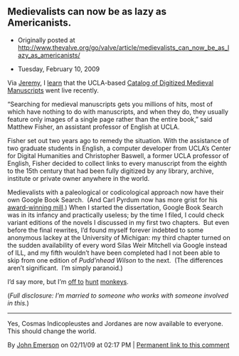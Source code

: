 ## Medievalists can now be as lazy as Americanists.

 * Originally posted at http://www.thevalve.org/go/valve/article/medievalists_can_now_be_as_lazy_as_americanists/

* Tuesday, February 10, 2009 

Via [Jeremy](http://readin.com/blog/), I [learn](http://www.physorg.com/news153499567.html) that the UCLA-based [Catalog of Digitized Medieval Manuscripts](http://manuscripts.cmrs.ucla.edu/) went live recently.  

“Searching for medieval manuscripts gets you millions of hits, most of which have nothing to do with manuscripts, and when they do, they usually feature only images of a single page rather than the entire book,” said Matthew Fisher, an assistant professor of English at UCLA. 

Fisher set out two years ago to remedy the situation. With the assistance of two graduate students in English, a computer developer from UCLA’s Center for Digital Humanities and Christopher Baswell, a former UCLA professor of English, Fisher decided to collect links to every manuscript from the eighth to the 15th century that had been fully digitized by any library, archive, institute or private owner anywhere in the world.

Medievalists with a paleological or codicological approach now have their own Google Book Search.  (And Carl Pyrdum now has more grist for his [award-winning mill](http://gotmedieval.blogspot.com/).)  When I started the dissertation, Google Book Search was in its infancy and practically useless; by the time I filed, I could check variant editions of the novels I discussed in my first two chapters.  But even before the final rewrites, I’d found myself forever indebted to some anonymous lackey at the University of Michigan: my third chapter turned on the sudden availability of every word Silas Weir Mitchell via Google instead of ILL, and my fifth wouldn’t have been completed had I not been able to skip from one edition of _Pudd’nhead Wilson_ to the next.  (The differences aren’t significant.  I’m simply paranoid.)  

I’d say more, but I’m [off to](http://gotmedieval.blogspot.com/2008/07/medieval-unicorn-chaser-chaser-mmm.html) [hunt](http://gotmedieval.blogspot.com/2007/12/month-already.html) [monkeys](http://gotmedieval.blogspot.com/2008/10/monkey-apocalypse-mmm-marginalia.html). 

(_Full disclosure: I’m married to someone who works with someone involved in this._)

---

Yes, Cosmas Indicopleustes and Jordanes are now available to everyone. This should change the world.

By [John Emerson](http://trollblog.wordpress.com) on 02/11/09 at 02:17 PM | [Permanent link to this comment](http://www.thevalve.org/go/valve/article/medievalists_can_now_be_as_lazy_as_americanists/#24043)

